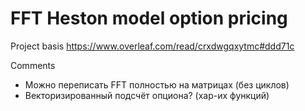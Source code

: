# FFT Heston model option pricing

Project basis
https://www.overleaf.com/read/crxdwgqxytmc#ddd71c

Comments
- Можно переписать FFT полностью на матрицах (без циклов)
- Векторизированный подсчёт опциона? (хар-их функций)
